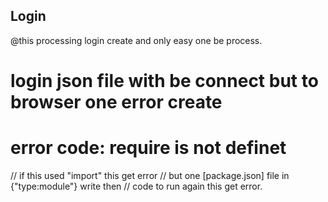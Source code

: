 ## Login 
@this processing login create and only easy one be process.
# login json file with be connect but to browser one error create
# error code: require is not definet
// if this used "import" this get error 
// but one [package.json] file in {"type:module"} write  then
// code to run again this get error.
